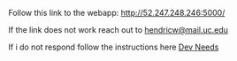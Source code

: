 Follow this link to the webapp: http://52.247.248.246:5000/

If the link does not work reach out to hendricw@mail.uc.edu

If i do not respond follow the instructions here [Dev Needs](./dev-needs/commands-credentials-etc.txt)
